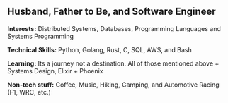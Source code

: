 Husband, Father to Be, and Software Engineer
---

**Interests:** Distributed Systems, Databases, Programming Languages and Systems Programming

**Technical Skills:** Python, Golang, Rust, C, SQL, AWS, and Bash

**Learning:** Its a journey not a destination. All of those mentioned above + Systems Design, Elixir + Phoenix

**Non-tech stuff:** Coffee, Music, Hiking, Camping, and Automotive Racing (F1, WRC, etc.) 
